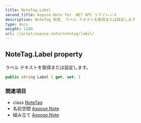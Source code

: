 ```yaml
---
title: NoteTag.Label
second_title: Aspose.Note for .NET API リファレンス
description: NoteTag 財産. ラベル テキストを取得または設定します
type: docs
weight: 1180
url: /ja/net/aspose.note/notetag/label/
---
```

## NoteTag.Label property

ラベル テキストを取得または設定します。

```csharp
public string Label { get; set; }
```

### 関連項目

* class [NoteTag](../)
* 名前空間 [Aspose.Note](../../notetag/)
* 組み立て [Aspose.Note](../../../)


